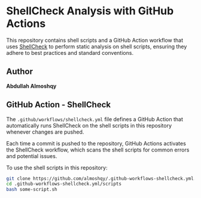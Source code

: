 # ShellCheck Analysis with GitHub Actions

This repository contains shell scripts and a GitHub Action workflow that uses [ShellCheck](https://www.shellcheck.net/) to perform static analysis on shell scripts, ensuring they adhere to best practices and standard conventions.

## Author

**Abdullah Almoshqy**

## GitHub Action - ShellCheck

The `.github/workflows/shellcheck.yml` file defines a GitHub Action that automatically runs ShellCheck on the shell scripts in this repository whenever changes are pushed.



Each time a commit is pushed to the repository, GitHub Actions activates the ShellCheck workflow, which scans the shell scripts for common errors and potential issues.



To use the shell scripts in this repository:

```bash
git clone https://github.com/almoshqy/.github-workflows-shellcheck.yml.git
cd .github-workflows-shellcheck.yml/scripts
bash some-script.sh
